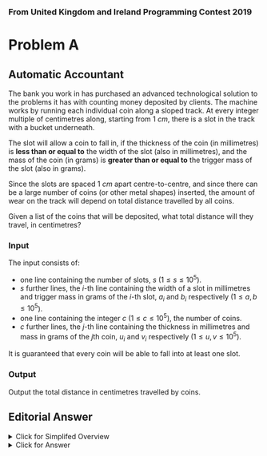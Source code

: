 ### From United Kingdom and Ireland Programming Contest 2019

# Problem A

## Automatic Accountant

The bank you work in has purchased an advanced technological solution to the problems it has with counting money deposited by clients. The machine works by running each individual coin along a sloped track. At every integer multiple of centimetres along, starting from 1 $cm$, there is a slot in the track with a bucket underneath.

The slot will allow a coin to fall in, if the thickness of the coin (in millimetres) is **less than or equal to** the width of the slot (also in millimetres), and the mass of the coin (in grams) is **greater than or equal to** the trigger mass of the slot (also in grams).

Since the slots are spaced 1 $cm$ apart centre-to-centre, and since there can be a large number of coins (or other metal shapes) inserted, the amount of wear on the track will depend on total distance travelled by all coins.

Given a list of the coins that will be deposited, what total distance will they travel, in centimetres?

### Input

The input consists of:

- one line containing the number of slots, $s$ ($1 \leq s \leq 10^5$).
- $s$ further lines, the $i$-th line containing the width of a slot in millimetres and trigger mass in grams of the $i$-th slot, $a_i$ and $b_i$ respectively ($1 \leq a, b \leq 10^5$).
- one line containing the integer $c$ ($1 \leq c \leq 10^5$), the number of coins.
- $c$ further lines, the $j$-th line containing the thickness in millimetres and mass in grams of the $j$th coin, $u_i$ and $v_i$ respectively ($1 \leq u, v \leq 10^5$).

It is guaranteed that every coin will be able to fall into at least one slot.

### Output

Output the total distance in centimetres travelled by coins.

## Editorial Answer

<details>
    <summary>Click for Simplifed Overview</summary>
    <ul>
        <li>We represent a coin with coords (X,Y) pair. A coin falls into a slot (U,V) if X≤U and Y≥V.</li>
        <li>For each coin, find the first slot in the list that matches and add its index to the answer.</li>
    </ul>
</details>

<details>
    <summary>Click for Answer</summary>
    <b>Techniques</b>
    <ul>
        <li>Segment trees</li>
        <li>KD trees</li>
    </ul>
    <b>Algorithm</b>
    <ul>
        <li>
            Keep a segment tree mapping for one axis:
            <ul>
                <li>For all slots with thickness ≥ T,</li>
                <li>Which one has the lowest index? (min-segment-tree)</li>
                <li>Initially this tree is empty</li>
            </ul>
        </li>
        <li>
            Sort the coins and slots along the other axis
            <ul>
                <li>Iterate through both in parallel, inserting slots as their trigger masses become eligible for the current coin.</li>
                <li>Use the tree to find the slot with the smallest index, out of those with the right mass range.</li>
            </ul>
        </li>
        <li>Alternatively, use a KD / quad tree</li>
    </ul>
</details>